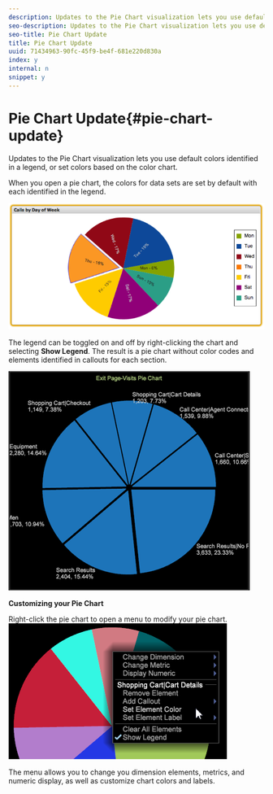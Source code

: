 ```yaml
---
description: Updates to the Pie Chart visualization lets you use default colors identified in a legend, or set colors based on the color chart.
seo-description: Updates to the Pie Chart visualization lets you use default colors identified in a legend, or set colors based on the color chart.
seo-title: Pie Chart Update
title: Pie Chart Update
uuid: 71434963-90fc-45f9-be4f-681e220d830a
index: y
internal: n
snippet: y
---
```


# Pie Chart Update{#pie-chart-update}

Updates to the Pie Chart visualization lets you use default colors identified in a legend, or set colors based on the color chart.

When you open a pie chart, the colors for data sets are set by default with each identified in the legend. 

![](assets/pie_chart.png)

The legend can be toggled on and off by right-clicking the chart and selecting **Show Legend**. The result is a pie chart without color codes and elements identified in callouts for each section.

![](assets/pie_chart_no_legend.png)

**Customizing your Pie Chart**

Right-click the pie chart to open a menu to modify your pie chart. ![](assets/pie_chart_menu.png)

The menu allows you to change you dimension elements, metrics, and numeric display, as well as customize chart colors and labels. 
